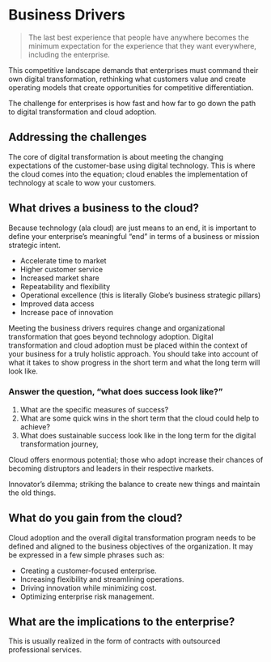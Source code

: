 # Business Drivers

> The last best experience that people have anywhere becomes the minimum expectation for the experience that they want everywhere, including the enterprise.

This competitive landscape demands that enterprises must command their own digital transformation, rethinking what customers value and create operating models that create opportunities for competitive differentiation.

The challenge for enterprises is how fast and how far to go down the path to digital transformation and cloud adoption.

## Addressing the challenges
The core of digital transformation is about meeting the changing expectations of the customer-base using digital technology. This is where the cloud comes into the equation; cloud enables the implementation of technology at scale to wow your customers.

## What drives a business to the cloud?
Because technology (ala cloud) are just means to an end, it is important to define your enterprise’s meaningful “end” in terms of a business or mission strategic intent.
* Accelerate time to market
* Higher customer service
* Increased market share
* Repeatability and flexibility
* Operational excellence (this is literally Globe’s business strategic pillars)
* Improved data access
* Increase pace of innovation

Meeting the business drivers requires change and organizational transformation that goes beyond technology adoption. Digital transformation and cloud adoption must be placed within the context of  your business for a truly holistic approach. You should take into account of what it takes to show progress in the short term and what the long term will look like.

### Answer the question, “what does success look like?”
1. What are the specific measures of success?
2. What are some quick wins in the short term that the cloud could help to achieve?
3. What does sustainable success look like in the long term for the digital transformation journey,

Cloud offers enormous potential; those who adopt increase their chances of becoming distruptors and leaders in their respective markets.

Innovator’s dilemma; striking the balance to create new things and maintain the old things.

## What do you gain from the cloud?
Cloud adoption and the overall digital transformation program needs to be defined and aligned to the business objectives of the organization. It may be expressed in a few simple phrases such as:
- Creating a customer-focused enterprise.
- Increasing flexibility and streamlining operations.
- Driving innovation while minimizing cost.
- Optimizing enterprise risk management.

## What are the implications to the enterprise?
This is usually realized in the form of contracts with outsourced professional services.



<!--stackedit_data:
eyJoaXN0b3J5IjpbMTIyOTAyNDc4MCwtNzMzODgyODcwXX0=
-->